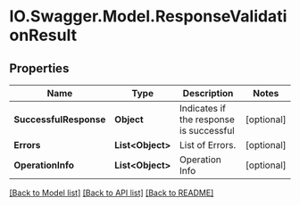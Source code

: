 # IO.Swagger.Model.ResponseValidationResult
## Properties

Name | Type | Description | Notes
------------ | ------------- | ------------- | -------------
**SuccessfulResponse** | **Object** | Indicates if the response is successful | [optional] 
**Errors** | **List&lt;Object&gt;** | List of Errors. | [optional] 
**OperationInfo** | **List&lt;Object&gt;** | Operation Info | [optional] 

[[Back to Model list]](../README.md#documentation-for-models) [[Back to API list]](../README.md#documentation-for-api-endpoints) [[Back to README]](../README.md)

